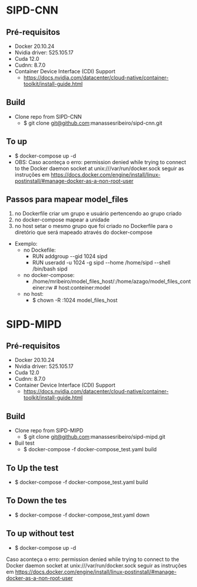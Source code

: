 # SIPD-CNN

## Pré-requisitos

- Docker 20.10.24
- Nvidia driver: 525.105.17
- Cuda 12.0
- Cudnn: 8.7.0
- Container Device Interface (CDI) Support
  - https://docs.nvidia.com/datacenter/cloud-native/container-toolkit/install-guide.html

## Build

- Clone repo from SIPD-CNN
  - $ git clone git@github.com:manassesribeiro/sipd-cnn.git

## To up

- $ docker-compose up -d
- OBS: Caso aconteça o erro: permission denied while trying to connect to the Docker daemon socket at unix:///var/run/docker.sock seguir as instruções em https://docs.docker.com/engine/install/linux-postinstall/#manage-docker-as-a-non-root-user

## Passos para mapear model_files

1. no Dockerfile criar um grupo e usuário pertencendo ao grupo criado
2. no docker-compose mapear a unidade
3. no host setar o mesmo grupo que foi criado no Dockerfile para o diretório que será mapeado através do docker-compose

- Exemplo:
  - no Dockefile:
    - RUN addgroup --gid 1024 sipd
    - RUN useradd -u 1024 -g sipd --home /home/sipd --shell /bin/bash sipd
  - no docker-compose:
    - /home/mribeiro/model_files_host/:/home/azago/model_files_conteiner:rw # host:conteiner:model
  - no host:
    - $ chown -R :1024 model_files_host

# SIPD-MIPD

## Pré-requisitos

- Docker 20.10.24
- Nvidia driver: 525.105.17
- Cuda 12.0
- Cudnn: 8.7.0
- Container Device Interface (CDI) Support
  - https://docs.nvidia.com/datacenter/cloud-native/container-toolkit/install-guide.html

## Build

- Clone repo from SIPD-MIPD
  - $ git clone git@github.com:manassesribeiro/sipd-mipd.git
- Buil test
  - $ docker-compose -f docker-compose_test.yaml build

## To Up the test

- $ docker-compose -f docker-compose_test.yaml build

## To Down the tes

- $ docker-compose -f docker-compose_test.yaml down

## To up without test

- $ docker-compose up -d

Caso aconteça o erro: permission denied while trying to connect to the Docker daemon socket at unix:///var/run/docker.sock seguir as instruções em https://docs.docker.com/engine/install/linux-postinstall/#manage-docker-as-a-non-root-user
